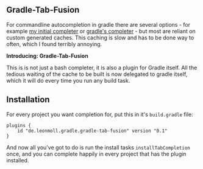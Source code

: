 Gradle-Tab-Fusion
----------------------------------------

For commandline autocompletion in gradle there
are several options - for example [my initial
completer](https://github.com/meonlol/gradle-tab-completion) or [gradle's
completer](https://github.com/gradle/gradle-completion) - but most are reliant
on custom generated caches. This caching is slow and has to be done way to
often, which I found terribly annoying.

**Introducing: Gradle-Tab-Fusion**

This is is not just a bash completer, it is also a plugin for Gradle
itself. All the tedious waiting of the cache to be built is now delegated
to gradle itself, which it will do every time you run any build task.

## Installation
For every project you want completion for, put this in it's `build.gradle` file:

    plugins {
        id "de.leonmoll.gradle.gradle-tab-fusion" version "0.1"
    }

And now all you've got to do is run the install tasks `installTabCompletion`
once, and you can complete happily in every project that has the plugin
installed.
